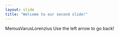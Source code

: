 ```yaml
---
layout: slide
title: "Welcome to our second slide!"
---
```

MemusVarusLorenzius
Use the left arrow to go back!
